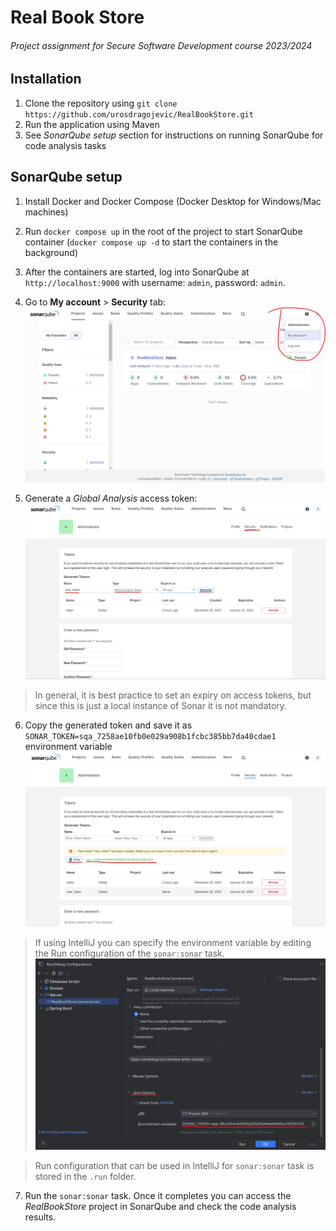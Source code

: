 # Real Book Store

###### Project assignment for Secure Software Development course 2023/2024

## Installation

1. Clone the repository using `git clone https://github.com/urosdragojevic/RealBookStore.git`
2. Run the application using Maven
3. See *SonarQube setup* section for instructions on running SonarQube for code analysis tasks

## SonarQube setup

1. Install Docker and Docker Compose (Docker Desktop for Windows/Mac machines)
2. Run `docker compose up` in the root of the project to start SonarQube container (`docker compose up -d` to start the containers in the background)
3. After the containers are started, log into SonarQube at `http://localhost:9000` with username: `admin`, password: `admin`.

4. Go to **My account** > **Security** tab:
![My Account](/sq_my_account.png "My Account")

5. Generate a *Global Analysis* access token:
![Generate access token](/sq_generate_token.png "Generate access token")
> In general, it is best practice to set an expiry on access tokens,
> but since this is just a local instance of Sonar it is not mandatory.

6. Copy the generated token and save it as `SONAR_TOKEN=sqa_7258ae10fb0e029a908b1fcbc385bb7da40cdae1` environment variable
![Copy access token](/sq_copy_token.png "Copy access token")
> If using IntelliJ you can specify the environment variable by editing the Run configuration of the `sonar:sonar` task.
> ![Environment variable](/sq_env_var.png "Environment variable")

> Run configuration that can be used in IntelliJ for `sonar:sonar` task is stored in the `.run` folder.

7. Run the `sonar:sonar` task. Once it completes you can access the *RealBookStore* project in SonarQube and check the code analysis results.
